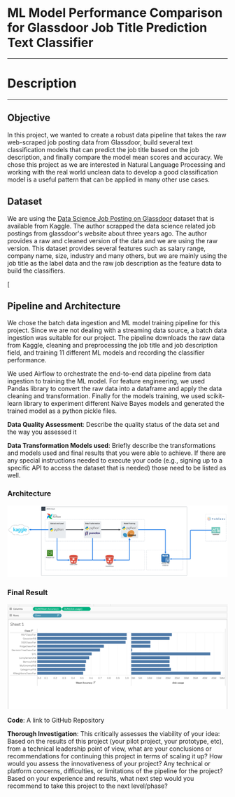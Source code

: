 <!-- ### // TODO -->
<!-- # should describe (no more that 3-4 lines for the following topics) -->

<!--  **Title**: What is the title of your project? -->
# ML Model Performance Comparison for Glassdoor Job Title Prediction Text Classifier

---

<!--  **Project’s function**: This is an overall description of your project: What is objective of the project? What is the problem you are trying to solve? -->

# Description

---

## Objective

In this project, we wanted to create a robust data pipeline that takes the raw web-scraped job posting data from Glassdoor, build several text classification models that can predict the job title based on the job description, and finally compare the model mean scores and accuracy. We chose this project as we are interested in Natural Language Processing and working with the real world unclean data to develop a good classification model is a useful pattern that can be applied in many other use cases.

<!--  **Dataset**: Briefly describe your dataset -->

## Dataset

We are using the [Data Science Job Posting on Glassdoor](https://www.kaggle.com/datasets/rashikrahmanpritom/data-science-job-posting-on-glassdoor) dataset that is available from Kaggle. The author scrapped the data science related job postings from glassdoor's website about three years ago. The author provides a raw and cleaned version of the data and we are using the raw version. This dataset provides several features such as salary range, company name, size, industry and many others, but we are mainly using the job title as the label data and the raw job description as the feature data to build the classifiers. 

[<!--  **Pipeline / Architecture**: Which pipeline did you use? Which tools? -->

## Pipeline and Architecture

We chose the batch data ingestion and ML model training pipeline for this project. Since we are not dealing with a streaming data source, a batch data ingestion was suitable for our project. The pipeline downloads the raw data from Kaggle, cleaning and preprocessing the job title and job description field, and training 11 different ML models and recording the classifier performance. 

We used Airflow to orchestrate the end-to-end data pipeline from data ingestion to training the ML model. For feature engineering, we used Pandas library to convert the raw data into a dataframe and apply the data cleaning and transformation. Finally for the models training, we used scikit-learn library to experiment different Naive Bayes models and generated the trained model as a python pickle files.

**Data Quality Assessment**: Describe the quality status of the data set and the way you assessed it

**Data Transformation Models used**: Briefly describe the transformations and models used and final results that you were able to achieve. If there are any special instructions needed to execute your code (e.g., signing up to a specific API to access the dataset that is needed) those need to be listed as well.

<!--  **Infographic**: A simple infographic describing the architecture of your data pipeline including datasets, storage, and tools used along with another final infographic describing the results of the engineering task accomplished. Examples can be provided if needed. -->

### Architecture
![Project Architecture](Project_Architecture.svg)


### Final Result
![Tableau Chart](final/tableau.screenshot.png)


**Code**: A link to GitHub Repository

**Thorough Investigation**: This critically assesses the viability of your idea: Based on the results of this project (your pilot project, your prototype, etc), from a technical leadership point of view, what are your conclusions or recommendations for continuing this project in terms of scaling it up? How would you assess the innovativeness of your project? Any technical or platform concerns, difficulties, or limitations of the pipeline for the project? Based on your experience and results, what next step would you recommend to take this project to the next level/phase?